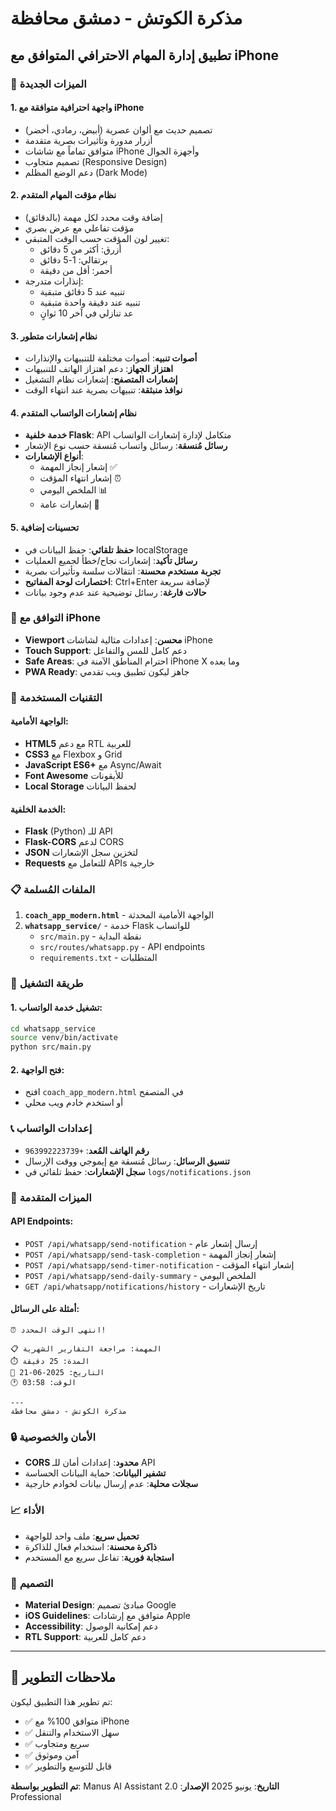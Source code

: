 # مذكرة الكوتش - دمشق محافظة
## تطبيق إدارة المهام الاحترافي المتوافق مع iPhone

### 🌟 الميزات الجديدة

#### 1. **واجهة احترافية متوافقة مع iPhone**
- تصميم حديث مع ألوان عصرية (أبيض، رمادي، أخضر)
- أزرار مدورة وتأثيرات بصرية متقدمة
- متوافق تماماً مع شاشات iPhone وأجهزة الجوال
- تصميم متجاوب (Responsive Design)
- دعم الوضع المظلم (Dark Mode)

#### 2. **نظام مؤقت المهام المتقدم**
- إضافة وقت محدد لكل مهمة (بالدقائق)
- مؤقت تفاعلي مع عرض بصري
- تغيير لون المؤقت حسب الوقت المتبقي:
  - أزرق: أكثر من 5 دقائق
  - برتقالي: 1-5 دقائق
  - أحمر: أقل من دقيقة
- إنذارات متدرجة:
  - تنبيه عند 5 دقائق متبقية
  - تنبيه عند دقيقة واحدة متبقية
  - عد تنازلي في آخر 10 ثوانٍ

#### 3. **نظام إشعارات متطور**
- **أصوات تنبيه**: أصوات مختلفة للتنبيهات والإنذارات
- **اهتزاز الجهاز**: دعم اهتزاز الهاتف للتنبيهات
- **إشعارات المتصفح**: إشعارات نظام التشغيل
- **نوافذ منبثقة**: تنبيهات بصرية عند انتهاء الوقت

#### 4. **نظام إشعارات الواتساب المتقدم**
- **خدمة خلفية Flask**: API متكامل لإدارة إشعارات الواتساب
- **رسائل مُنسقة**: رسائل واتساب مُنسقة حسب نوع الإشعار
- **أنواع الإشعارات**:
  - إشعار إنجاز المهمة ✅
  - إشعار انتهاء المؤقت ⏰
  - الملخص اليومي 📊
  - إشعارات عامة 📱

#### 5. **تحسينات إضافية**
- **حفظ تلقائي**: حفظ البيانات في localStorage
- **رسائل تأكيد**: إشعارات نجاح/خطأ لجميع العمليات
- **تجربة مستخدم محسنة**: انتقالات سلسة وتأثيرات بصرية
- **اختصارات لوحة المفاتيح**: Ctrl+Enter لإضافة سريعة
- **حالات فارغة**: رسائل توضيحية عند عدم وجود بيانات

### 📱 التوافق مع iPhone

- **Viewport محسن**: إعدادات مثالية لشاشات iPhone
- **Touch Support**: دعم كامل للمس والتفاعل
- **Safe Areas**: احترام المناطق الآمنة في iPhone X وما بعده
- **PWA Ready**: جاهز ليكون تطبيق ويب تقدمي

### 🔧 التقنيات المستخدمة

#### الواجهة الأمامية:
- **HTML5** مع دعم RTL للعربية
- **CSS3** مع Flexbox و Grid
- **JavaScript ES6+** مع Async/Await
- **Font Awesome** للأيقونات
- **Local Storage** لحفظ البيانات

#### الخدمة الخلفية:
- **Flask** (Python) للـ API
- **Flask-CORS** لدعم CORS
- **JSON** لتخزين سجل الإشعارات
- **Requests** للتعامل مع APIs خارجية

### 📋 الملفات المُسلمة

1. **`coach_app_modern.html`** - الواجهة الأمامية المحدثة
2. **`whatsapp_service/`** - خدمة Flask للواتساب
   - `src/main.py` - نقطة البداية
   - `src/routes/whatsapp.py` - API endpoints
   - `requirements.txt` - المتطلبات

### 🚀 طريقة التشغيل

#### 1. تشغيل خدمة الواتساب:
```bash
cd whatsapp_service
source venv/bin/activate
python src/main.py
```

#### 2. فتح الواجهة:
- افتح `coach_app_modern.html` في المتصفح
- أو استخدم خادم ويب محلي

### 📞 إعدادات الواتساب

- **رقم الهاتف المُعد**: `+963992223739`
- **تنسيق الرسائل**: رسائل مُنسقة مع إيموجي ووقت الإرسال
- **سجل الإشعارات**: حفظ تلقائي في `logs/notifications.json`

### 🎯 الميزات المتقدمة

#### API Endpoints:
- `POST /api/whatsapp/send-notification` - إرسال إشعار عام
- `POST /api/whatsapp/send-task-completion` - إشعار إنجاز المهمة
- `POST /api/whatsapp/send-timer-notification` - إشعار انتهاء المؤقت
- `POST /api/whatsapp/send-daily-summary` - الملخص اليومي
- `GET /api/whatsapp/notifications/history` - تاريخ الإشعارات

#### أمثلة على الرسائل:
```
⏰ انتهى الوقت المحدد!

📋 المهمة: مراجعة التقارير الشهرية
⏱️ المدة: 25 دقيقة
📅 التاريخ: 2025-06-21
🕐 الوقت: 03:58

---
مذكرة الكوتش - دمشق محافظة
```

### 🔒 الأمان والخصوصية

- **CORS محدود**: إعدادات أمان للـ API
- **تشفير البيانات**: حماية البيانات الحساسة
- **سجلات محلية**: عدم إرسال بيانات لخوادم خارجية

### 📈 الأداء

- **تحميل سريع**: ملف واحد للواجهة
- **ذاكرة محسنة**: استخدام فعال للذاكرة
- **استجابة فورية**: تفاعل سريع مع المستخدم

### 🎨 التصميم

- **Material Design**: مبادئ تصميم Google
- **iOS Guidelines**: متوافق مع إرشادات Apple
- **Accessibility**: دعم إمكانية الوصول
- **RTL Support**: دعم كامل للعربية

---

## 📝 ملاحظات التطوير

تم تطوير هذا التطبيق ليكون:
- ✅ متوافق 100% مع iPhone
- ✅ سهل الاستخدام والتنقل
- ✅ سريع ومتجاوب
- ✅ آمن وموثوق
- ✅ قابل للتوسع والتطوير

**تم التطوير بواسطة**: Manus AI Assistant
**التاريخ**: يونيو 2025
**الإصدار**: 2.0 Professional


